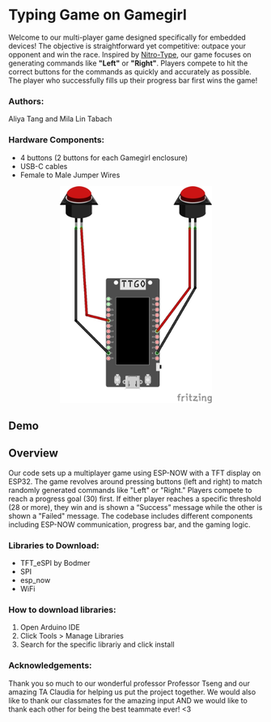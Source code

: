 # Typing Game on Gamegirl

Welcome to our multi-player game designed specifically for embedded devices! The objective is straightforward yet competitive: outpace your opponent and win the race. Inspired by [Nitro-Type](https://www.nitrotype.com), our game focuses on generating commands like **"Left"** or **"Right"**. Players compete to hit the correct buttons for the commands as quickly and accurately as possible. The player who successfully fills up their progress bar first wins the game! 

### Authors: 
Aliya Tang and Mila Lin Tabach 
### Hardware Components: 
- 4 buttons (2 buttons for each Gamegirl enclosure)
- USB-C cables
- Female to Male Jumper Wires

<div align="center">
  <img src="components_picture.jpg" alt="Components Picture" width="300"/>
</div>

## Demo

## Overview
Our code sets up a multiplayer game using ESP-NOW with a TFT display on ESP32. The game revolves around pressing buttons (left and right) to match randomly generated commands like "Left" or "Right." Players compete to reach a progress goal (30) first. If either player reaches a specific threshold (28 or more), they win and is shown a “Success” message while the other is shown a "Failed" message. The codebase includes different components including ESP-NOW communication, progress bar, and the gaming logic. 

### Libraries to Download:
- TFT_eSPI by Bodmer
- SPI
- esp_now
- WiFi

### How to download libraries:

1. Open Arduino IDE
2. Click Tools > Manage Libraries
3. Search for the specific librariy and click install

### Acknowledgements:

Thank you so much to our wonderful professor Professor Tseng and our amazing TA Claudia for helping us put the project together. We would also like to thank our classmates for the amazing input AND we would like to thank each other for being the best teammate ever! <3






